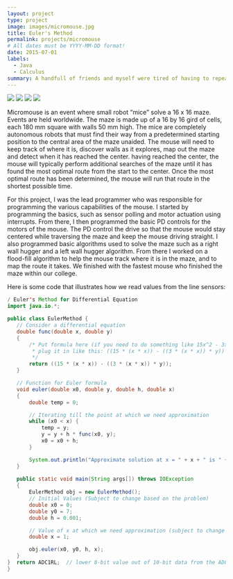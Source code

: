 ```yaml
---
layout: project
type: project
image: images/micromouse.jpg
title: Euler's Method
permalink: projects/micromouse
# All dates must be YYYY-MM-DD format!
date: 2015-07-01
labels:
  - Java
  - Calculus
summary: A handfull of friends and myself were tired of having to repeatedly write out all of our work in order to get the final answer for Euler's Method in Calculus, so we created a small program to instantly get the calculated answer without the hassle!
---
```


<div class="ui small rounded images">
  <img class="ui image" src="../images/micromouse-robot.png">
  <img class="ui image" src="../images/micromouse-robot-2.jpg">
  <img class="ui image" src="../images/micromouse.jpg">
  <img class="ui image" src="../images/micromouse-circuit.png">
</div>

Micromouse is an event where small robot “mice” solve a 16 x 16 maze.  Events are held worldwide.  The maze is made up of a 16 by 16 gird of cells, each 180 mm square with walls 50 mm high.  The mice are completely autonomous robots that must find their way from a predetermined starting position to the central area of the maze unaided.  The mouse will need to keep track of where it is, discover walls as it explores, map out the maze and detect when it has reached the center.  having reached the center, the mouse will typically perform additional searches of the maze until it has found the most optimal route from the start to the center.  Once the most optimal route has been determined, the mouse will run that route in the shortest possible time.

For this project, I was the lead programmer who was responsible for programming the various capabilities of the mouse.  I started by programming the basics, such as sensor polling and motor actuation using interrupts.  From there, I then programmed the basic PD controls for the motors of the mouse.  The PD control the drive so that the mouse would stay centered while traversing the maze and keep the mouse driving straight.  I also programmed basic algorithms used to solve the maze such as a right wall hugger and a left wall hugger algorithm.  From there I worked on a flood-fill algorithm to help the mouse track where it is in the maze, and to map the route it takes.  We finished with the fastest mouse who finished the maze within our college.

Here is some code that illustrates how we read values from the line sensors:

```java
/ Euler's Method for Differential Equation
import java.io.*;

public class EulerMethod {
   // Consider a differential equation
   double func(double x, double y)
   {
       /* Put formula here (if you need to do something like 15x^2 - 3x^2y, 
        * plug it in like this: ((15 * (x * x)) - ((3 * (x * x)) * y))
        */
       return ((15 * (x * x)) - ((3 * (x * x)) * y));
   }

   // Function for Euler formula
   void euler(double x0, double y, double h, double x)
   {
       double temp = 0;

       // Iterating till the point at which we need approximation
       while (x0 < x) {
           temp = y;
           y = y + h * func(x0, y);
           x0 = x0 + h;
       }

       System.out.println("Approximate solution at x = " + x + " is " + y);
   }
   
   public static void main(String args[]) throws IOException
   {
       EulerMethod obj = new EulerMethod();
       // Initial Values (Subject to change based on the problem)
       double x0 = 0;
       double y0 = 7;
       double h = 0.001;

       // Value of x at which we need approximation (subject to change based on the problem)
       double x = 1;

       obj.euler(x0, y0, h, x);
   }
}  return ADC1RL;  // lower 8-bit value out of 10-bit data from the ADC
}
```


